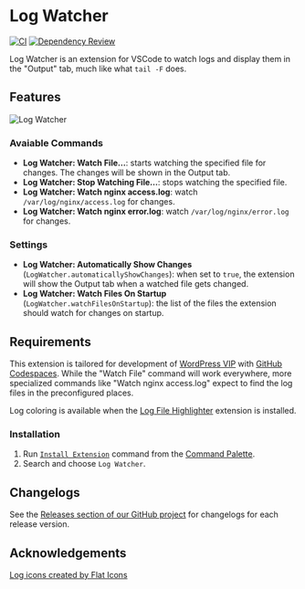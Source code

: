 # Log Watcher

[![CI](https://github.com/Automattic/vscode-logwatcher/actions/workflows/ci.yml/badge.svg)](https://github.com/Automattic/vscode-logwatcher/actions/workflows/ci.yml)
[![Dependency Review](https://github.com/Automattic/vscode-logwatcher/actions/workflows/dependency-review.yml/badge.svg)](https://github.com/Automattic/vscode-logwatcher/actions/workflows/dependency-review.yml)

Log Watcher is an extension for VSCode to watch logs and display them in the "Output" tab, much like what `tail -F` does.

## Features

![Log Watcher](https://github.com/Automattic/vscode-logwatcher/assets/7810770/f3849fa6-09cf-4936-9d26-12a25ca1dd18)

### Avaiable Commands

  * **Log Watcher: Watch File…**: starts watching the specified file for changes. The changes will be shown in the Output tab.
  * **Log Watcher: Stop Watching File…**: stops watching the specified file.
  * **Log Watcher: Watch nginx access.log**: watch `/var/log/nginx/access.log` for changes.
  * **Log Watcher: Watch nginx error.log**: watch `/var/log/nginx/error.log` for changes.

### Settings

  * **Log Watcher: Automatically Show Changes** (`LogWatcher.automaticallyShowChanges`): when set to `true`, the extension will show the Output tab when a watched file gets changed.
  * **Log Watcher: Watch Files On Startup** (`LogWatcher.watchFilesOnStartup`): the list of the files the extension should watch for changes on startup.

## Requirements

This extension is tailored for development of [WordPress VIP](https://docs.wpvip.com/) with [GitHub Codespaces](https://docs.wpvip.com/technical-references/developing-with-github-codespaces/). While the "Watch File" command will work everywhere, more specialized commands like "Watch nginx access.log" expect to find the log files in the preconfigured places.

Log coloring is available when the [Log File Highlighter](https://marketplace.visualstudio.com/items?itemName=emilast.LogFileHighlighter) extension is installed.

### Installation

1. Run [`Install Extension`](https://code.visualstudio.com/docs/editor/extension-gallery#_install-an-extension) command from the [Command Palette](https://code.visualstudio.com/Docs/editor/codebasics#_command-palette).
2. Search and choose `Log Watcher`.

## Changelogs

See the [Releases section of our GitHub project](https://github.com/Automattic/vscode-logwatcher/releases) for changelogs for each release version.

## Acknowledgements

[Log icons created by Flat Icons](https://www.flaticon.com/free-icons/log)
